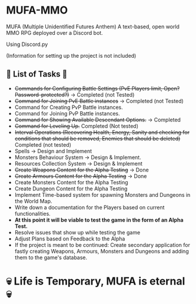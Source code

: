 # MUFA-MMO
MUFA (Multiple Unidentified Futures Anthem)
A text-based, open world MMO RPG deployed over a Discord bot. 

Using Discord.py

(Information for setting up the project is not included)

## 📖 List of Tasks 📖
* ~~Commands for Configuring Battle Settings (PvE Players limit, Open? Password-protected?)~~ -> Completed (not Tested)
* ~~Command for Joining PvE Battle instances~~ -> Completed (not Tested)
* Command for Creating PvP Battle instances.
* Command for Joining PvP Battle instances.
* ~~Command for Showing Available Descendant Options.~~ -> Completed
* ~~Command for Leveling Up.~~ Completed (Not tested)
* ~~Interval Operations (Recovering Health, Energy, Sanity and checking for conditions that should be removed, Enemies that should be deleted)~~ Completed (not tested)
* Spells -> Design and Implement
* Monsters Behaviour System -> Design & Implement.
* Resources Collection System -> Design & Implement
* ~~Create Weapons Content for the Alpha Testing~~ -> Done
* ~~Create Armours Content for the Alpha Testing~~ -> Done
* Create Monsters Content for the Alpha Testing
* Create Dungeon Content for the Alpha Testing
* Implement Time-based system for spawning Monsters and Dungeons in the World Map.
* Write down a documentation for the Players based on current functionalities.
* __At this point it will be viable to test the game in the form of an Alpha Test.__
* Resolve issues that show up while testing the game 
* Adjust Plans based on Feedback to the Alpha
* If the project is meant to be continued: Create secondary application for fastly creating Weapons, Armours, Monsters and Dungeons and adding them to the game's database.

# 💀 Life is Temporary, MUFA is eternal 💀
